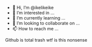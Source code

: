 - 👋 Hi, I’m @ikelikeike
- 👀 I’m interested in ...
- 🌱 I’m currently learning ...
- 💞️ I’m looking to collaborate on ...
- 📫 How to reach me ...

Github is total trash wtf is this nonsense
<!---
ikelikeike/ikelikeike is a ✨ special ✨ repository because its `README.md` (this file) appears on your GitHub profile.
You can click the Preview link to take a look at your changes.
--->
